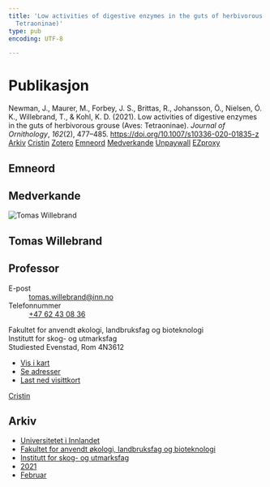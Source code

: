 ```yaml
---
title: 'Low activities of digestive enzymes in the guts of herbivorous grouse (Aves:
  Tetraoninae)'
type: pub
encoding: UTF-8

---
```

<h1>Publikasjon</h1>
<article id="csl-bib-container-RNEC5DTC" class="csl-bib-container">
  <div class="csl-bib-body"> <div class="csl-entry">Newman, J., Maurer, M., Forbey, J. S., Brittas, R., Johansson, Ö., Nielsen, Ó. K., Willebrand, T., &#38; Kohl, K. D. (2021). Low activities of digestive enzymes in the guts of herbivorous grouse (Aves: Tetraoninae). <i>Journal of Ornithology</i>, <i>162</i>(2), 477–485. <a href="https://doi.org/10.1007/s10336-020-01835-z">https://doi.org/10.1007/s10336-020-01835-z</a></div> </div>
  <div class="csl-bib-buttons">
    <a href="#taxonomy-article-RNEC5DTC" alt="archive" class="csl-bib-button">Arkiv</a>
    <a href="https://app.cristin.no/results/show.jsf?id=1892519" alt="Cristin" class="csl-bib-button">Cristin</a>
    <a href="http://zotero.org/groups/5881554/items/RNEC5DTC" alt="Zotero" class="csl-bib-button">Zotero</a>
    <a href="#keywords-article-RNEC5DTC" alt="keywords" class="csl-bib-button">Emneord</a>
    <a href="#contributors-article-RNEC5DTC" alt="contributors" class="csl-bib-button">Medverkande</a>
    <a href="https://doi.org/10.1007/s10336-020-01835-z" alt="Unpaywall" class="csl-bib-button">Unpaywall</a>
    <a href="https://doi.org/10.1007/s10336-020-01835-z" alt="EZproxy" class="csl-bib-button">EZproxy</a>
  </div>
  <div id="csl-bib-meta-container-RNEC5DTC"></div>
</article>
<div id="csl-bib-meta-RNEC5DTC" class="csl-bib-meta">
  <article id="keywords-article-RNEC5DTC" class="keywords-article">
    <h1>Emneord</h1>
    
  </article>
  <article id="contributors-article-RNEC5DTC" class="contributors-article">
    <h1>Medverkande</h1>
    <div class="personas"> <div class="vrtx-hinn-person-card"> <div class="photo"> <img src="https://www.inn.no/bilder-ansatte/thomas-willebrand.jpg" alt="Tomas Willebrand" loading="lazy"> </div> <div class="info"> <hgroup><h1>Tomas Willebrand</h1> <h2>Professor</h2> </hgroup><dl> <dt>E-post</dt> <dd> <a href="mailto:tomas.willebrand@inn.no">tomas.willebrand@inn.no</a> </dd> <dt>Telefonnummer</dt> <dd><a href="tel:+4762430836"> +47 62 43 08 36 </a></dd> </dl> <p> Fakultet for anvendt økologi, landbruksfag og bioteknologi<br> Institutt for skog- og utmarksfag<br> Studiested Evenstad, Rom 4N3612 </p> <ul class="vrtx-hinn-links"> <li><a href="https://www.google.com/maps?q=60.88085,11.53750">Vis i kart</a></li> <li><a href="https://www.inn.no/finn-en-ansatt/tomas-willebrand.html#vrtx-hinn-addresses">Se adresser</a></li> <li><a href="https://www.inn.no/finn-en-ansatt/tomas-willebrand.html?vrtx=vcf">Last ned visittkort</a></li> </ul> </div> </div> <a href="https://app.cristin.no/persons/show.jsf?id=328268" alt="Cristin URL" class="personas-cristin">Cristin</a> </div>
  </article>
  <article id="taxonomy-article-RNEC5DTC" class="taxonomy-article">
    <h1>Arkiv</h1>
    <ul>
      <li><a href="{{< params subfolder >}}nn/archive/?key=3DCRN523">Universitetet i Innlandet</a></li>
      <li><a href="{{< params subfolder >}}nn/archive/?key=T77LXH6D">Fakultet for anvendt økologi, landbruksfag og bioteknologi</a></li>
      <li><a href="{{< params subfolder >}}nn/archive/?key=7TRARPE3">Institutt for skog- og utmarksfag</a></li>
      <li><a href="{{< params subfolder >}}nn/archive/?key=5LT6Q2XL">2021</a></li>
      <li><a href="{{< params subfolder >}}nn/archive/?key=N8KCFBHI">Februar</a></li>
    </ul>
  </article>
</div>
